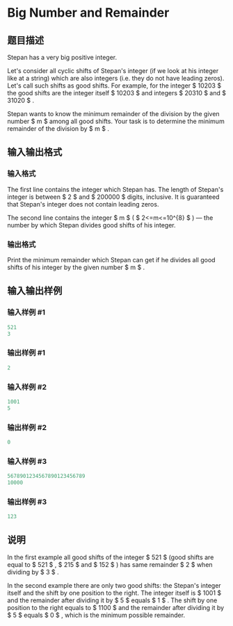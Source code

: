 # Big Number and Remainder

## 题目描述

Stepan has a very big positive integer.

Let's consider all cyclic shifts of Stepan's integer (if we look at his integer like at a string) which are also integers (i.e. they do not have leading zeros). Let's call such shifts as good shifts. For example, for the integer $ 10203 $ the good shifts are the integer itself $ 10203 $ and integers $ 20310 $ and $ 31020 $ .

Stepan wants to know the minimum remainder of the division by the given number $ m $ among all good shifts. Your task is to determine the minimum remainder of the division by $ m $ .

## 输入输出格式

### 输入格式

The first line contains the integer which Stepan has. The length of Stepan's integer is between $ 2 $ and $ 200000 $ digits, inclusive. It is guaranteed that Stepan's integer does not contain leading zeros.

The second line contains the integer $ m $ ( $ 2<=m<=10^{8} $ ) — the number by which Stepan divides good shifts of his integer.

### 输出格式

Print the minimum remainder which Stepan can get if he divides all good shifts of his integer by the given number $ m $ .

## 输入输出样例

### 输入样例 #1

```cpp
521
3

```
### 输出样例 #1

```cpp
2

```
### 输入样例 #2

```cpp
1001
5

```
### 输出样例 #2

```cpp
0

```
### 输入样例 #3

```cpp
5678901234567890123456789
10000

```
### 输出样例 #3

```cpp
123

```
## 说明

In the first example all good shifts of the integer $ 521 $ (good shifts are equal to $ 521 $ , $ 215 $ and $ 152 $ ) has same remainder $ 2 $ when dividing by $ 3 $ .

In the second example there are only two good shifts: the Stepan's integer itself and the shift by one position to the right. The integer itself is $ 1001 $ and the remainder after dividing it by $ 5 $ equals $ 1 $ . The shift by one position to the right equals to $ 1100 $ and the remainder after dividing it by $ 5 $ equals $ 0 $ , which is the minimum possible remainder.

